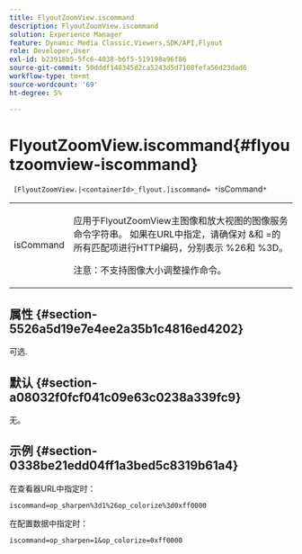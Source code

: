 ```yaml
---
title: FlyoutZoomView.iscommand
description: FlyoutZoomView.iscommand
solution: Experience Manager
feature: Dynamic Media Classic,Viewers,SDK/API,Flyout
role: Developer,User
exl-id: b23918b5-5fc6-4038-b6f5-519198a96f86
source-git-commit: 50dddf148345d2ca5243d5d7108fefa56d23dad6
workflow-type: tm+mt
source-wordcount: '69'
ht-degree: 5%

---
```


# FlyoutZoomView.iscommand{#flyoutzoomview-iscommand}

` [FlyoutZoomView.|<containerId>_flyout.]iscommand= *`isCommand`*`

<table id="table_43A84C1044574A6FAB8CE67D71AAD5EC"> 
 <tbody> 
  <tr> 
   <td colname="col1"> <p> <span class="codeph"> <span class="varname"> isCommand</span> </span> </p> </td> 
   <td colname="col2"> <p> </p> <p>应用于FlyoutZoomView主图像和放大视图的图像服务命令字符串。 如果在URL中指定，请确保对<span class="codeph"> &amp;</span>和<span class="codeph"> =</span>的所有匹配项进行HTTP编码，分别表示<span class="codeph"> %26</span>和<span class="codeph"> %3D</span>。 </p> <p> <p>注意：不支持图像大小调整操作命令。 </p> </p> </td> 
  </tr> 
 </tbody> 
</table>

## 属性 {#section-5526a5d19e7e4ee2a35b1c4816ed4202}

可选.

## 默认 {#section-a08032f0fcf041c09e63c0238a339fc9}

无。

## 示例 {#section-0338be21edd04ff1a3bed5c8319b61a4}

在查看器URL中指定时：

`iscommand=op_sharpen%3d1%26op_colorize%3d0xff0000`

在配置数据中指定时：

`iscommand=op_sharpen=1&op_colorize=0xff0000`
